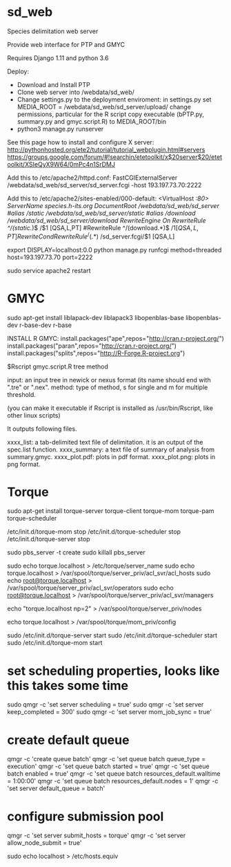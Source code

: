 sd_web
======

Species delimitation web server

Provide web interface for PTP and GMYC

Requires Django 1.11 and python 3.6 

Deploy:
- Download and Install PTP
- Clone web server into /webdata/sd_web/ 
- Change settings.py to the deployment enviroment:
    in settings.py set MEDIA_ROOT = /webdata/sd_web/sd_server/upload/
    change permissions, particular for the R script
    copy executable (bPTP.py, summary.py and gmyc.script.R) to MEDIA_ROOT/bin
- python3 manage.py runserver

See this page how to install and configure X server:
http://pythonhosted.org/ete2/tutorial/tutorial_webplugin.html#servers
https://groups.google.com/forum/#!searchin/etetoolkit/x$20server$20/etetoolkit/XSIeQyX9W64/0mPc4n1SrDMJ


Add this to /etc/apache2/httpd.conf:
FastCGIExternalServer /webdata/sd_web/sd_server/sd_server.fcgi -host 193.197.73.70:2222

Add this to /etc/apache2/sites-enabled/000-default:
<VirtualHost *:80>
  ServerName species.h-its.org
  DocumentRoot /webdata/sd_web/sd_server
  #alias /static /webdata/sd_web/sd_server/static
  #alias /download /webdata/sd_web/sd_server/download
  RewriteEngine On
  RewriteRule ^/(static.*)$ /$1 [QSA,L,PT]
  #RewriteRule ^/(download.*)$ /$1 [QSA,L,PT]
  RewriteCond %{REQUEST_FILENAME} !-f
  RewriteRule ^/(.*)$ /sd_server.fcgi/$1 [QSA,L]
</VirtualHost>
 
export DISPLAY=localhost:0.0
python manage.py runfcgi method=threaded host=193.197.73.70 port=2222

sudo service apache2 restart

GMYC
====

sudo apt-get install liblapack-dev liblapack3 libopenblas-base libopenblas-dev r-base-dev r-base

INSTALL R GMYC:
install.packages("ape",repos="http://cran.r-project.org/")
install.packages("paran",repos="http://cran.r-project.org/")
install.packages("splits",repos="http://R-Forge.R-project.org")

$Rscript gmyc.script.R tree method

input: an input tree in newick or nexus format (its name should end with ".tre" or ".nex".
method: type of method, s for single and m for multiple threshold.

(you can make it executable if Rscript is installed as /usr/bin/Rscript, like other linux scripts)

It outputs following files.

xxxx_list: a tab-delimited text file of delimitation. it is an output of the spec.list function.
xxxx_summary: a text file of summary of analysis from summary.gmyc.
xxxx_plot.pdf: plots in pdf format.
xxxx_plot.png: plots in png format.

Torque
======

sudo apt-get install torque-server torque-client torque-mom torque-pam torque-scheduler

/etc/init.d/torque-mom stop
/etc/init.d/torque-scheduler stop
/etc/init.d/torque-server stop

sudo pbs_server -t create
sudo killall pbs_server

sudo echo torque.localhost > /etc/torque/server_name
sudo echo torque.localhost > /var/spool/torque/server_priv/acl_svr/acl_hosts
sudo echo root@torque.localhost > /var/spool/torque/server_priv/acl_svr/operators
sudo echo root@torque.localhost > /var/spool/torque/server_priv/acl_svr/managers

echo "torque.localhost np=2" > /var/spool/torque/server_priv/nodes

echo torque.localhost > /var/spool/torque/mom_priv/config


sudo /etc/init.d/torque-server start
sudo /etc/init.d/torque-scheduler start
sudo /etc/init.d/torque-mom start


# set scheduling properties, looks like this takes some time
sudo qmgr -c 'set server scheduling = true'
sudo qmgr -c 'set server keep_completed = 300'
sudo qmgr -c 'set server mom_job_sync = true'


# create default queue
qmgr -c 'create queue batch'
qmgr -c 'set queue batch queue_type = execution'
qmgr -c 'set queue batch started = true'
qmgr -c 'set queue batch enabled = true'
qmgr -c 'set queue batch resources_default.walltime = 1:00:00'
qmgr -c 'set queue batch resources_default.nodes = 1'
qmgr -c 'set server default_queue = batch'


# configure submission pool
qmgr -c 'set server submit_hosts = torque'
qmgr -c 'set server allow_node_submit = true'

sudo echo localhost > /etc/hosts.equiv
